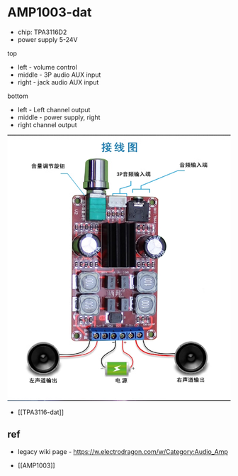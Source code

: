 
# AMP1003-dat 

- chip: TPA3116D2
- power supply 5-24V 


top 
- left - volume control
- middle - 3P audio AUX input
- right - jack audio AUX input 
  
bottom 
- left - Left channel output
- middle - power supply, right
- right channel output 


![](2023-09-28-16-26-44.png)

- [[TPA3116-dat]]

## ref 

- legacy wiki page - https://w.electrodragon.com/w/Category:Audio_Amp

- [[AMP1003]]